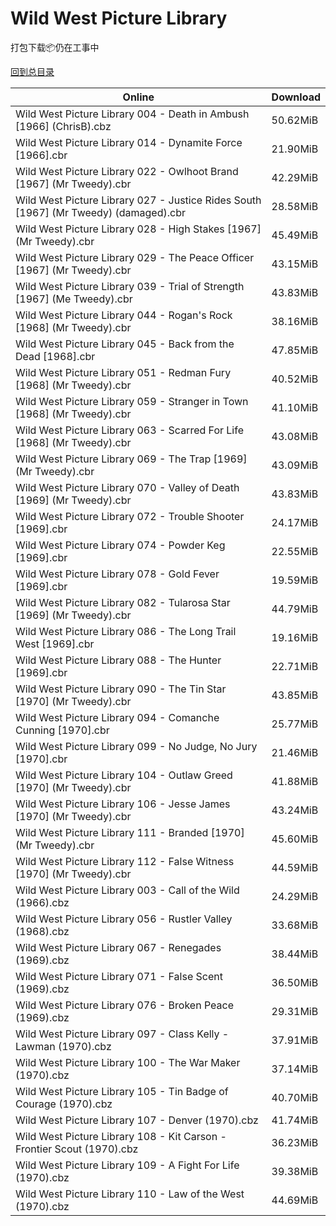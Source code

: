 # Wild West Picture Library

打包下载📦仍在工事中

[回到总目录](/Catalogs.md)







Online | Download
--- | ---
Wild West Picture Library 004 - Death in Ambush [1966] (ChrisB).cbz | 50.62MiB
Wild West Picture Library 014 - Dynamite Force [1966].cbr | 21.90MiB
Wild West Picture Library 022 - Owlhoot Brand [1967] (Mr Tweedy).cbr | 42.29MiB
Wild West Picture Library 027 - Justice Rides South [1967] (Mr Tweedy) (damaged).cbr | 28.58MiB
Wild West Picture Library 028 - High Stakes [1967] (Mr Tweedy).cbr | 45.49MiB
Wild West Picture Library 029 - The Peace Officer [1967] (Mr Tweedy).cbr | 43.15MiB
Wild West Picture Library 039 - Trial of Strength [1967] (Me Tweedy).cbr | 43.83MiB
Wild West Picture Library 044 - Rogan's Rock [1968] (Mr Tweedy).cbr | 38.16MiB
Wild West Picture Library 045 - Back from the Dead [1968].cbr | 47.85MiB
Wild West Picture Library 051 - Redman Fury [1968] (Mr Tweedy).cbr | 40.52MiB
Wild West Picture Library 059 - Stranger in Town [1968] (Mr Tweedy).cbr | 41.10MiB
Wild West Picture Library 063 - Scarred For Life [1968] (Mr Tweedy).cbr | 43.08MiB
Wild West Picture Library 069 - The Trap [1969] (Mr Tweedy).cbr | 43.09MiB
Wild West Picture Library 070 - Valley of Death [1969] (Mr Tweedy).cbr | 43.83MiB
Wild West Picture Library 072 - Trouble Shooter [1969].cbr | 24.17MiB
Wild West Picture Library 074 - Powder Keg [1969].cbr | 22.55MiB
Wild West Picture Library 078 - Gold Fever [1969].cbr | 19.59MiB
Wild West Picture Library 082 - Tularosa Star [1969] (Mr Tweedy).cbr | 44.79MiB
Wild West Picture Library 086 - The Long Trail West [1969].cbr | 19.16MiB
Wild West Picture Library 088 - The Hunter [1969].cbr | 22.71MiB
Wild West Picture Library 090 - The Tin Star [1970] (Mr Tweedy).cbr | 43.85MiB
Wild West Picture Library 094 - Comanche Cunning [1970].cbr | 25.77MiB
Wild West Picture Library 099 - No Judge, No Jury [1970].cbr | 21.46MiB
Wild West Picture Library 104 - Outlaw Greed [1970] (Mr Tweedy).cbr | 41.88MiB
Wild West Picture Library 106 - Jesse James [1970] (Mr Tweedy).cbr | 43.24MiB
Wild West Picture Library 111 - Branded [1970] (Mr Tweedy).cbr | 45.60MiB
Wild West Picture Library 112 - False Witness [1970] (Mr Tweedy).cbr | 44.59MiB
Wild West Picture Library 003 - Call of the Wild (1966).cbz | 24.29MiB
Wild West Picture Library 056 - Rustler Valley (1968).cbz | 33.68MiB
Wild West Picture Library 067 - Renegades (1969).cbz | 38.44MiB
Wild West Picture Library 071 - False Scent (1969).cbz | 36.50MiB
Wild West Picture Library 076 - Broken Peace (1969).cbz | 29.31MiB
Wild West Picture Library 097 - Class Kelly - Lawman (1970).cbz | 37.91MiB
Wild West Picture Library 100 - The War Maker (1970).cbz | 37.14MiB
Wild West Picture Library 105 - Tin Badge of Courage (1970).cbz | 40.70MiB
Wild West Picture Library 107 - Denver (1970).cbz | 41.74MiB
Wild West Picture Library 108 - Kit Carson - Frontier Scout (1970).cbz | 36.23MiB
Wild West Picture Library 109 - A Fight For Life (1970).cbz | 39.38MiB
Wild West Picture Library 110 - Law of the West (1970).cbz | 44.69MiB